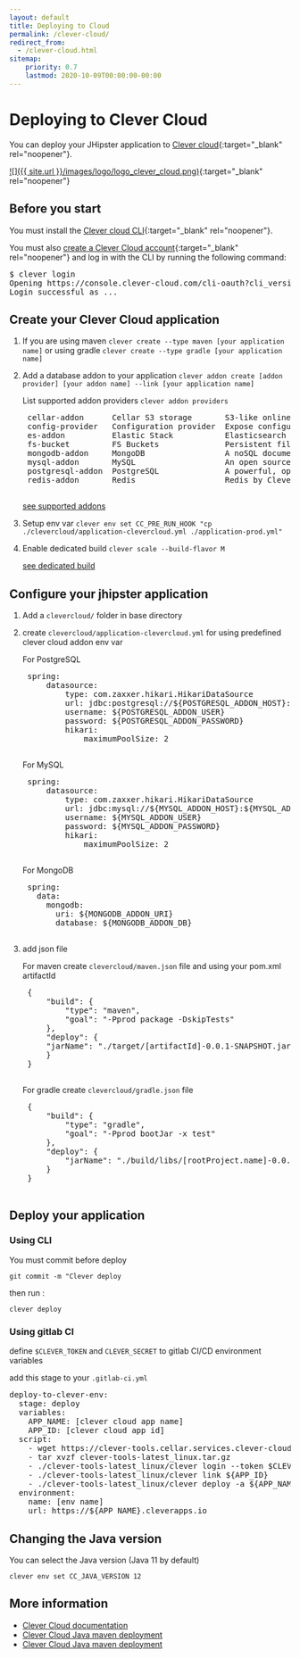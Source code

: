 ```yaml
---
layout: default
title: Deploying to Cloud
permalink: /clever-cloud/
redirect_from:
  - /clever-cloud.html
sitemap:
    priority: 0.7
    lastmod: 2020-10-09T00:00:00-00:00
---
```


# Deploying to Clever Cloud

You can deploy your JHipster application to [Clever cloud](https://www.clever-cloud.com/){:target="_blank" rel="noopener"}.

[![]({{ site.url }}/images/logo/logo_clever_cloud.png)](https://www.clever-cloud.com/){:target="_blank" rel="noopener"}

## Before you start

You must install the [Clever cloud CLI](https://www.clever-cloud.com/doc/clever-tools/getting_started/){:target="_blank" rel="noopener"}.

You must also [create a Clever Cloud account](https://api.clever-cloud.com/v2/sessions/signup){:target="_blank" rel="noopener"} and log in with the CLI by running the following command:

<pre>$ clever login
Opening https://console.clever-cloud.com/cli-oauth?cli_version=2.7.1&cli_token=XXX in your browser to log you in…
Login successful as ...
</pre>


## Create your Clever Cloud application

1. If you are using maven `clever create --type maven [your application name]` or using gradle `clever create --type gradle [your application name]`

2. Add a database addon to your application `clever addon create [addon provider] [your addon name] --link [your application name]`

    List supported addon providers `clever addon providers`
    <pre>
    cellar-addon      Cellar S3 storage       S3-like online file storage web service
    config-provider   Configuration provider  Expose configuration to your applications  (via environment variables)
    es-addon          Elastic Stack           Elasticsearch with Kibana and APM server as options
    fs-bucket         FS Buckets              Persistent file system for your application
    mongodb-addon     MongoDB                 A noSQL document-oriented database
    mysql-addon       MySQL                   An open source relational database management system
    postgresql-addon  PostgreSQL              A powerful, open source object-relational database system
    redis-addon       Redis                   Redis by Clever Cloud is an in-memory key-value data store, powered by Clever Cloud
    </pre>

    [see supported addons](https://www.clever-cloud.com/doc/addons/clever-cloud-addons/#available-add-ons)

3. Setup env var `clever env set CC_PRE_RUN_HOOK "cp ./clevercloud/application-clevercloud.yml ./application-prod.yml"`

4. Enable dedicated build `clever scale --build-flavor M`

    [see dedicated build](https://www.clever-cloud.com/doc/admin-console/apps-management/#dedicated-build)


## Configure your jhipster application
1. Add a `clevercloud/` folder in base directory

2. create `clevercloud/application-clevercloud.yml` for using predefined clever cloud addon env var

    For PostgreSQL
    <pre>
    spring:
        datasource:
            type: com.zaxxer.hikari.HikariDataSource        
            url: jdbc:postgresql://${POSTGRESQL_ADDON_HOST}:${POSTGRESQL_ADDON_PORT}/${POSTGRESQL_ADDON_DB}?useUnicode=true&characterEncoding=utf8&useSSL=false
            username: ${POSTGRESQL_ADDON_USER}
            password: ${POSTGRESQL_ADDON_PASSWORD}
            hikari:
                maximumPoolSize: 2
    </pre>

    For MySQL
    <pre>
    spring:
        datasource:
            type: com.zaxxer.hikari.HikariDataSource        
            url: jdbc:mysql://${MYSQL_ADDON_HOST}:${MYSQL_ADDON_PORT}/${MYSQL_ADDON_DB}?useUnicode=true&characterEncoding=utf8&useSSL=false
            username: ${MYSQL_ADDON_USER}
            password: ${MYSQL_ADDON_PASSWORD}
            hikari:
                maximumPoolSize: 2
    </pre>

    For MongoDB
    <pre>
    spring:
      data:
        mongodb:
          uri: ${MONGODB_ADDON_URI}
          database: ${MONGODB_ADDON_DB}
    </pre>



3. add json file

    For maven
    create `clevercloud/maven.json` file and using your pom.xml artifactId
    
    <pre>
    {
        "build": {
            "type": "maven",
            "goal": "-Pprod package -DskipTests"
        },
        "deploy": {
        "jarName": "./target/[artifactId]-0.0.1-SNAPSHOT.jar"
        }
    }
    </pre>

    For gradle
    create `clevercloud/gradle.json` file 

    <pre>
    {
        "build": {
            "type": "gradle",
            "goal": "-Pprod bootJar -x test"
        },
        "deploy": {
            "jarName": "./build/libs/[rootProject.name]-0.0.1-SNAPSHOT.jar"
        }
    }
    </pre>

## Deploy your application
### Using CLI
You must commit before deploy

`git commit -m "Clever deploy`

then run :

`clever deploy`

### Using gitlab CI

define `$CLEVER_TOKEN` and `CLEVER_SECRET` to gitlab CI/CD environment variables

add this stage to your `.gitlab-ci.yml`
<pre>
deploy-to-clever-env:
  stage: deploy
  variables:
    APP_NAME: [clever cloud app name]
    APP_ID: [clever cloud app id]
  script:
    - wget https://clever-tools.cellar.services.clever-cloud.com/releases/latest/clever-tools-latest_linux.tar.gz
    - tar xvzf clever-tools-latest_linux.tar.gz
    - ./clever-tools-latest_linux/clever login --token $CLEVER_TOKEN --secret $CLEVER_SECRET
    - ./clever-tools-latest_linux/clever link ${APP_ID}
    - ./clever-tools-latest_linux/clever deploy -a ${APP_NAME}
  environment:
    name: [env name]
    url: https://${APP_NAME}.cleverapps.io
</pre>

## Changing the Java version

You can select the Java version (Java 11 by default)
```
clever env set CC_JAVA_VERSION 12
```

## More information

*   [Clever Cloud documentation](https://www.clever-cloud.com/doc/)
*   [Clever Cloud Java maven deployment](https://www.clever-cloud.com/doc/java/java-maven/)
*   [Clever Cloud Java maven deployment](https://www.clever-cloud.com/doc/java/java-gradle/)
